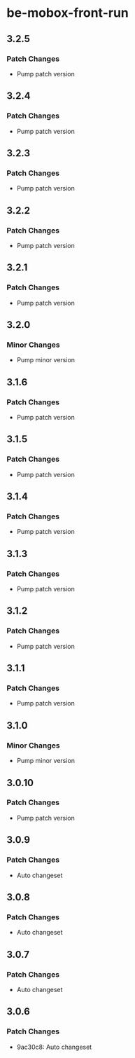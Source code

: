# be-mobox-front-run

## 3.2.5

### Patch Changes

-   Pump patch version

## 3.2.4

### Patch Changes

-   Pump patch version

## 3.2.3

### Patch Changes

-   Pump patch version

## 3.2.2

### Patch Changes

-   Pump patch version

## 3.2.1

### Patch Changes

-   Pump patch version

## 3.2.0

### Minor Changes

-   Pump minor version

## 3.1.6

### Patch Changes

-   Pump patch version

## 3.1.5

### Patch Changes

-   Pump patch version

## 3.1.4

### Patch Changes

-   Pump patch version

## 3.1.3

### Patch Changes

-   Pump patch version

## 3.1.2

### Patch Changes

-   Pump patch version

## 3.1.1

### Patch Changes

-   Pump patch version

## 3.1.0

### Minor Changes

-   Pump minor version

## 3.0.10

### Patch Changes

-   Pump patch version

## 3.0.9

### Patch Changes

-   Auto changeset

## 3.0.8

### Patch Changes

-   Auto changeset

## 3.0.7

### Patch Changes

-   Auto changeset

## 3.0.6

### Patch Changes

-   9ac30c8: Auto changeset

